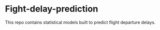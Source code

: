# Fight-delay-prediction
This repo contains statistical models built to predict flight departure delays.
